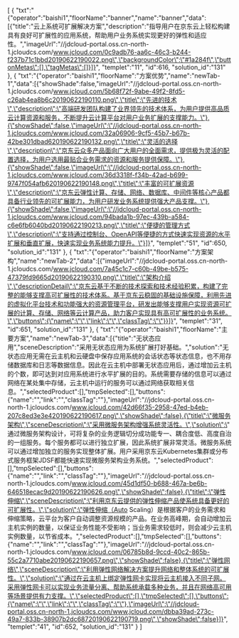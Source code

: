 [
	{
		"txt":"{\"operator\":\"baishi1\",\"floorName\":\"banner\",\"name\":\"banner\",\"data\":[{\"title\":\"云上系统可扩展解决方案\",\"description\":\"指导用户在京东云上轻松构建具有良好可扩展性的应用系统，帮助用户业务系统实现更好的弹性和适应性。\",\"imageUrl\":\"//jdcloud-portal.oss.cn-north-1.jcloudcs.com/www.jcloud.com/0c9adb76-aa6c-46c3-b244-f237b71c1bbd20190622190022.png\",\"backgroundColor\":\"#1a284f\",\"buttonMetas\":[],\"tagMetas\":[]}]}",
		"templet":"11",
		"id":616,
		"solution_id":"131"
	},
	{
		"txt":"{\"operator\":\"baishi1\",\"floorName\":\"方案优势\",\"name\":\"newTab-1\",\"data\":[{\"showShade\":false,\"imageUrl\":\"//jdcloud-portal.oss.cn-north-1.jcloudcs.com/www.jcloud.com/5b68f72f-9abe-49f2-8fd5-c26ab4ea8b6c20190622190110.png\",\"title\":\"先进的技术\",\"description\":\"高端研发团队构建了业界领先的技术体系，为用户提供高品质云计算资源和服务，不断提升云计算平台对用户业务扩展的支撑能力。\"},{\"showShade\":false,\"imageUrl\":\"//jdcloud-portal.oss.cn-north-1.jcloudcs.com/www.jcloud.com/32a06906-9cf5-45b7-b67b-42be301dbad620190622190132.png\",\"title\":\"灵活的选择\",\"description\":\"京东云众多产品面向广大用户的全面需求，提供极为灵活的配置选择，为用户选用最贴合业务需求的资源和服务提供保障。\"},{\"showShade\":false,\"imageUrl\":\"//jdcloud-portal.oss.cn-north-1.jcloudcs.com/www.jcloud.com/36d3318f-f34b-42ad-b699-9747f054afb620190622190148.png\",\"title\":\"丰富的可扩展资源\",\"description\":\"京东云弹性计算、存储、网络、数据库、中间件等核心产品都具备行业领先的可扩展能力，为用户研发业务系统提供强大产品支撑。\"},{\"showShade\":false,\"imageUrl\":\"//jdcloud-portal.oss.cn-north-1.jcloudcs.com/www.jcloud.com/94bada1b-97ec-439b-a584-c6e6fb6040bd20190622190213.png\",\"title\":\"便捷的管理方式\",\"description\":\"支持通过控制台、OpenAPI等便捷的方式快速实现资源的水平扩展和垂直扩展，快速实现业务系统能力提升。\"}]}",
		"templet":"51",
		"id":650,
		"solution_id":"131"
	},
	{
		"txt":"{\"operator\":\"baishi1\",\"floorName\":\"方案架构\",\"name\":\"newTab-2\",\"data\":[{\"imageUrl\":\"//jdcloud-portal.oss.cn-north-1.jcloudcs.com/www.jcloud.com/7a45c1c7-c60b-49be-b575-47379fd9665d20190622190310.png\",\"title\":\"架构介绍\",\"descriptionDetail\":\"京东云基于不断的技术探索和技术经验积累，构建了完整的能够支撑高可扩展性的技术体系。基于京东云稳固的基础设施保障，利用先进的虚拟化平台技术和功能强大的资源管理平台，研发出能够支撑用户实现资源可扩展的计算、存储、网络等云计算产品，助力客户实现具有高可扩展性的业务系统。\",\"buttons\":{\"name\":\"\",\"link\":\"\",\"classTag\":\"\"}}]}",
		"templet":"31",
		"id":651,
		"solution_id":"131"
	},
	{
		"txt":"{\"operator\":\"baishi1\",\"floorName\":\"主要方案\",\"name\":\"newTab-3\",\"data\":[{\"title\":\"无状态应用\",\"sceneDescription\":\"采用无状态应用为系统扩展打好基础。\",\"solution\":\"无状态应用无需在云主机和云硬盘中保存应用系统的会话状态等状态信息，也不用存储数据库和日志等数据信息。因此在云主机中部署无状态应用后，通过增加云主机的个数，即可达到对应用系统进行水平扩展的目的。系统需要存储的信息可以通过网络在某处集中存储，云主机中运行的服务可以通过网络获取相关信息。\",\"selectedProduct\":[],\"tmpSelected\":[],\"buttons\":{\"name\":\"\",\"link\":\"\",\"classTag\":\"\"},\"imageUrl\":\"//jdcloud-portal.oss.cn-north-1.jcloudcs.com/www.jcloud.com/42d66f35-2958-47ed-b4eb-207c8ed3e3e420190622190617.png\",\"showShade\":false},{\"title\":\"微服务架构\",\"sceneDescription\":\"采用微服务架构增强系统灵活性。\",\"solution\":\" 通过微服务架构设计，可将复杂的业务逻辑切分成功能专一、耦合度低、高度自治的一组服务。每个服务都可以进行独立扩展，因此系统扩展非常灵活。微服务系统可以通过增加独立的服务实现整体扩展。用户采用京东云Kubernetes集群或分布式服务框架JDSF都能快速实现微服务架构业务系统。\",\"selectedProduct\":[],\"tmpSelected\":[],\"buttons\":{\"name\":\"\",\"link\":\"\",\"classTag\":\"\"},\"imageUrl\":\"//jdcloud-portal.oss.cn-north-1.jcloudcs.com/www.jcloud.com/45d1df50-b688-467a-be6b-646518ecac9d20190622190626.png\",\"showShade\":false},{\"title\":\"弹性伸缩\",\"sceneDescription\":\"利用京东云提供的弹性伸缩产品使系统具备更好的可扩展性。\",\"solution\":\"弹性伸缩（Auto Scaling）是根据客户的业务需求和伸缩策略，云平台为客户自动调整资源规模的产品。在业务高峰期，会自动增加云主机实例的数量，以保证业务性能不受影响；当业务需求较低时，则会减少云主机实例数量，以节省成本。\",\"selectedProduct\":[],\"tmpSelected\":[],\"buttons\":{\"name\":\"\",\"link\":\"\",\"classTag\":\"\"},\"imageUrl\":\"//jdcloud-portal.oss.cn-north-1.jcloudcs.com/www.jcloud.com/06785b8d-9ccd-40c2-865b-55c2a7710abe20190622190657.png\",\"showShade\":false},{\"title\":\"弹性网络\",\"sceneDescription\":\"利用弹性网络解决方案提升网络和整体系统的可扩展性。\",\"solution\":\"通过在云主机上绑定弹性网卡实现将云主机接入不同子网。采用弹性网卡可以实现业务流量分离、帮助系统承载多种业务，并且在网络高可用等场景提供有力支撑。\",\"selectedProduct\":[],\"tmpSelected\":[],\"buttons\":{\"name\":\"\",\"link\":\"\",\"classTag\":\"\"},\"imageUrl\":\"//jdcloud-portal.oss.cn-north-1.jcloudcs.com/www.jcloud.com/dbba39ad-273c-49a7-833b-38907b2dc68720190622190719.png\",\"showShade\":false}]}",
		"templet":"41",
		"id":652,
		"solution_id":"131"
	}
]